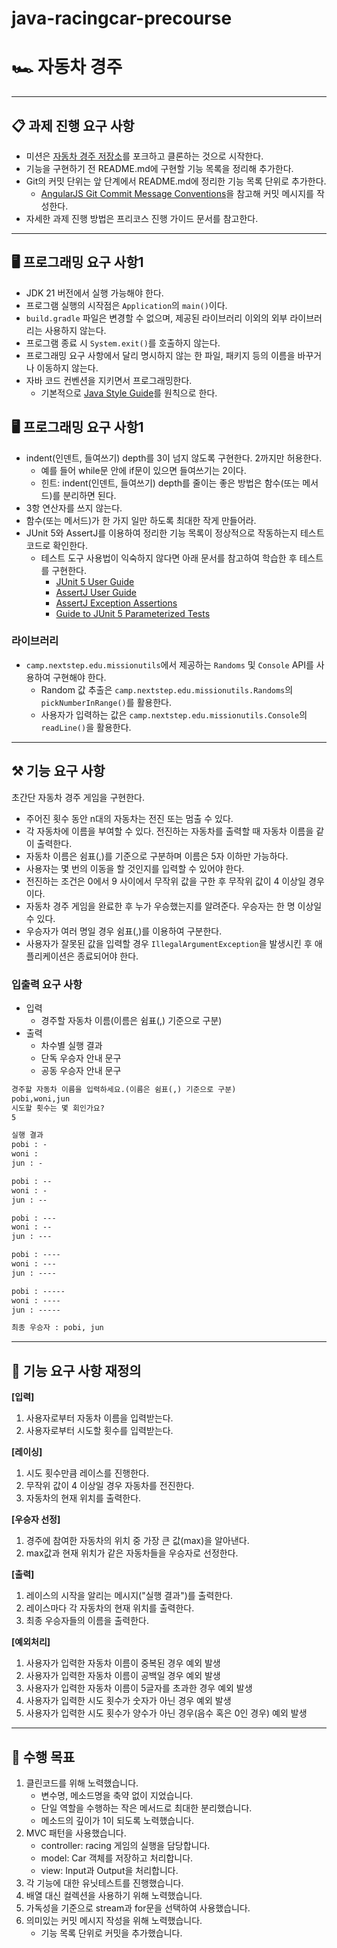 # java-racingcar-precourse

# 🏎️ 자동차 경주

<hr>

## 📋 과제 진행 요구 사항
- 미션은 [자동차 경주 저장소](https://github.com/woowacourse-precourse/java-racingcar-7)를 포크하고 클론하는 것으로 시작한다.
- 기능을 구현하기 전 README.md에 구현할 기능 목록을 정리해 추가한다.
- Git의 커밋 단위는 앞 단계에서 README.md에 정리한 기능 목록 단위로 추가한다.
  - [AngularJS Git Commit Message Conventions](https://gist.github.com/stephenparish/9941e89d80e2bc58a153)을 참고해 커밋 메시지를 작성한다.
- 자세한 과제 진행 방법은 프리코스 진행 가이드 문서를 참고한다.

<hr>

## 🖥️ 프로그래밍 요구 사항1
- JDK 21 버전에서 실행 가능해야 한다.
- 프로그램 실행의 시작점은 ```Application```의 ```main()```이다.
- ```build.gradle``` 파일은 변경할 수 없으며, 제공된 라이브러리 이외의 외부 라이브러리는 사용하지 않는다.
- 프로그램 종료 시 ```System.exit()```를 호출하지 않는다.
- 프로그래밍 요구 사항에서 달리 명시하지 않는 한 파일, 패키지 등의 이름을 바꾸거나 이동하지 않는다.
- 자바 코드 컨벤션을 지키면서 프로그래밍한다.
    - 기본적으로 [Java Style Guide](https://github.com/woowacourse/woowacourse-docs/tree/main/styleguide/java)를 원칙으로 한다.

## 🖥️ 프로그래밍 요구 사항1
- indent(인덴트, 들여쓰기) depth를 3이 넘지 않도록 구현한다. 2까지만 허용한다.
  - 예를 들어 while문 안에 if문이 있으면 들여쓰기는 2이다.
  - 힌트: indent(인덴트, 들여쓰기) depth를 줄이는 좋은 방법은 함수(또는 메서드)를 분리하면 된다.
- 3항 연산자를 쓰지 않는다.
- 함수(또는 메서드)가 한 가지 일만 하도록 최대한 작게 만들어라.
- JUnit 5와 AssertJ를 이용하여 정리한 기능 목록이 정상적으로 작동하는지 테스트 코드로 확인한다.
  - 테스트 도구 사용법이 익숙하지 않다면 아래 문서를 참고하여 학습한 후 테스트를 구현한다.
    - [JUnit 5 User Guide](https://junit.org/junit5/docs/current/user-guide/)
    - [AssertJ User Guide](https://assertj.github.io/doc/)
    - [AssertJ Exception Assertions](https://www.baeldung.com/assertj-exception-assertion)
    - [Guide to JUnit 5 Parameterized Tests](https://www.baeldung.com/parameterized-tests-junit-5)

### 라이브러리
- ```camp.nextstep.edu.missionutils```에서 제공하는 ```Randoms``` 및 ```Console``` API를 사용하여 구현해야 한다.
  - Random 값 추출은 ```camp.nextstep.edu.missionutils.Randoms```의 ```pickNumberInRange()```를 활용한다.
  - 사용자가 입력하는 값은 ```camp.nextstep.edu.missionutils.Console```의 ```readLine()```을 활용한다.
<hr>

## ⚒️ 기능 요구 사항
초간단 자동차 경주 게임을 구현한다.

- 주어진 횟수 동안 n대의 자동차는 전진 또는 멈출 수 있다.
- 각 자동차에 이름을 부여할 수 있다. 전진하는 자동차를 출력할 때 자동차 이름을 같이 출력한다.
- 자동차 이름은 쉼표(,)를 기준으로 구분하며 이름은 5자 이하만 가능하다.
- 사용자는 몇 번의 이동을 할 것인지를 입력할 수 있어야 한다.
- 전진하는 조건은 0에서 9 사이에서 무작위 값을 구한 후 무작위 값이 4 이상일 경우이다.
- 자동차 경주 게임을 완료한 후 누가 우승했는지를 알려준다. 우승자는 한 명 이상일 수 있다.
- 우승자가 여러 명일 경우 쉼표(,)를 이용하여 구분한다.
- 사용자가 잘못된 값을 입력할 경우 ```IllegalArgumentException```을 발생시킨 후 애플리케이션은 종료되어야 한다.

### 입출력 요구 사항
- 입력 
  - 경주할 자동차 이름(이름은 쉼표(,) 기준으로 구분)
- 출력
  - 차수별 실행 결과
  - 단독 우승자 안내 문구
  - 공동 우승자 안내 문구
```dtd
경주할 자동차 이름을 입력하세요.(이름은 쉼표(,) 기준으로 구분)
pobi,woni,jun
시도할 횟수는 몇 회인가요?
5

실행 결과
pobi : -
woni : 
jun : -

pobi : --
woni : -
jun : --

pobi : ---
woni : --
jun : ---

pobi : ----
woni : ---
jun : ----

pobi : -----
woni : ----
jun : -----

최종 우승자 : pobi, jun
```

<hr>

## 🧐 기능 요구 사항 재정의 
**[입력]**
1. 사용자로부터 자동차 이름을 입력받는다.
2. 사용자로부터 시도할 횟수를 입력받는다.

**[레이싱]**
1. 시도 횟수만큼 레이스를 진행한다.
2. 무작위 값이 4 이상일 경우 자동차를 전진한다.
3. 자동차의 현재 위치를 출력한다.

**[우승자 선정]**
1. 경주에 참여한 자동차의 위치 중 가장 큰 값(max)을 알아낸다.
2. max값과 현재 위치가 같은 자동차들을 우승자로 선정한다.

**[출력]**
1. 레이스의 시작을 알리는 메시지("실행 결과")를 출력한다.
2. 레이스마다 각 자동차의 현재 위치를 출력한다.
3. 최종 우승자들의 이름을 출력한다.

**[예외처리]**
1. 사용자가 입력한 자동차 이름이 중복된 경우 예외 발생
2. 사용자가 입력한 자동차 이름이 공백일 경우 예외 발생
3. 사용자가 입력한 자동차 이름이 5글자를 초과한 경우 예외 발생
4. 사용자가 입력한 시도 횟수가 숫자가 아닌 경우 예외 발생
5. 사용자가 입력한 시도 횟수가 양수가 아닌 경우(음수 혹은 0인 경우) 예외 발생

<hr>

## 🏁 수행 목표

1. 클린코드를 위해 노력했습니다. 
   - 변수명, 메소드명을 축약 없이 지었습니다. 
   - 단일 역할을 수행하는 작은 메서드로 최대한 분리했습니다.
   - 메소드의 깊이가 1이 되도록 노력했습니다. 
2. MVC 패턴을 사용했습니다. 
   - controller: racing 게임의 실행을 담당합니다. 
   - model: Car 객체를 저장하고 처리합니다. 
   - view: Input과 Output을 처리합니다. 
3. 각 기능에 대한 유닛테스트를 진행했습니다. 
4. 배열 대신 컬렉션을 사용하기 위해 노력했습니다. 
6. 가독성을 기준으로 stream과 for문을 선택하여 사용했습니다. 
7. 의미있는 커밋 메시지 작성을 위해 노력했습니다.
   - 기능 목록 단위로 커밋을 추가했습니다. 

 
  